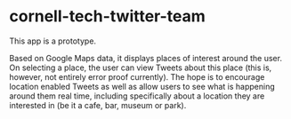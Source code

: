 # cornell-tech-twitter-team

This app is a prototype. 

Based on Google Maps data, it displays places of interest around the user. On selecting a place, the user can view Tweets about this place (this is, however, not entirely error proof currently). The hope is to encourage location enabled Tweets as well as allow users to see what is happening around them real time, including specifically about a location they are interested in (be it a cafe, bar, museum or park). 
